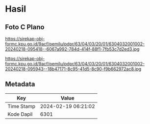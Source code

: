 # Hasil

## Foto C Plano

https://sirekap-obj-formc.kpu.go.id/9acf/pemilu/pdpr/63/04/03/20/01/6304032001002-20240218-095418--6067a992-784d-414f-88f1-7fb53c7d2ed3.jpg

https://sirekap-obj-formc.kpu.go.id/9acf/pemilu/pdpr/63/04/03/20/01/6304032001002-20240218-095943--18b47171-8c95-41d5-8c90-f9b662972ac8.jpg


## Metadata

| Key        | Value               |
| ---------- | ------------------- |
| Time Stamp | 2024-02-19 06:21:02 |
| Kode Dapil | 6301                |



